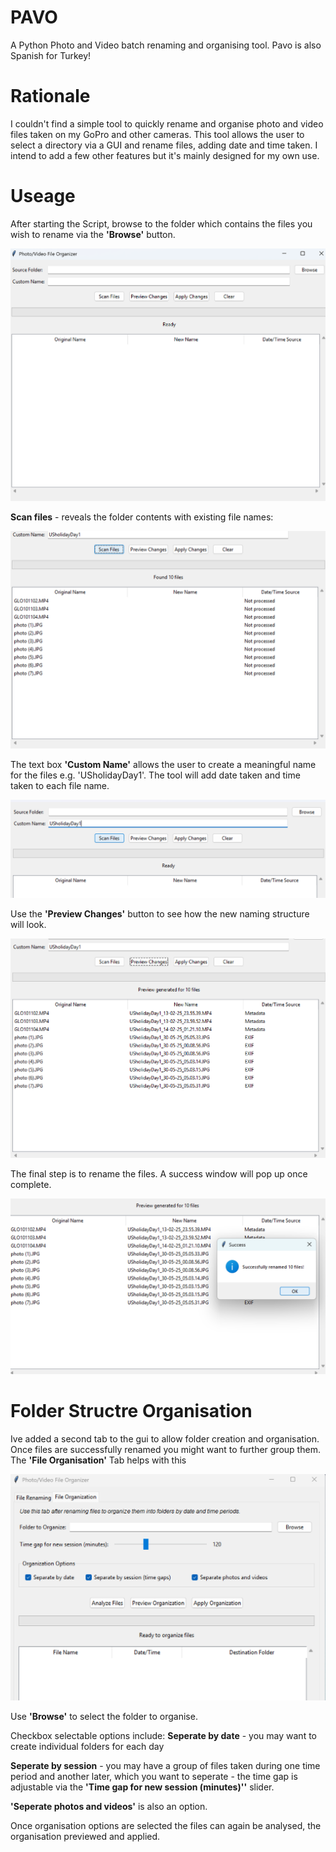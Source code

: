 # PAVO

A Python Photo and Video batch renaming and organising tool. Pavo is also Spanish for Turkey!

# Rationale
I couldn't find a simple tool to quickly rename and organise photo and video files taken on my GoPro and other cameras.
This tool allows the user to select a directory via a GUI and rename files, adding date and time taken. I intend to add a few other features but it's mainly designed for my own use.

# Useage

After starting the Script, browse to the folder which contains the files you wish to rename via the **'Browse'** button.

![Main Window](Images/MainWindow.png)

**Scan files** - reveals the folder contents with existing file names:

![Scan Files](Images/ScanFiles.png)

The text box **'Custom Name'** allows the user to create a meaningful name for the files e.g. 'USholidayDay1'.
The tool will add date taken and time taken to each file name.

![Custom Name](Images/CustomName.png)

Use the **'Preview Changes'** button to see how the new naming structure will look.

![Preview Changes](Images/PreviewChanges.png)

The final step is to rename the files. A success window will pop up once complete.

![Success!](Images/Success.png "Success!")

# Folder Structre Organisation
Ive added a second tab to the gui to allow folder creation and organisation. Once files are successfully renamed you might want to further group them. The **'File Organisation'** Tab helps with this

![Folder Organisation](Images/FloderOrganisation.png)

Use **'Browse'** to select the folder to organise. 

Checkbox selectable options include:
**Seperate by date** - you may want to create individual folders for each day

**Seperate by session** - you may have a group of files taken during one time period and another later, which you want to seperate - the time gap is adjustable via the **'Time gap for new session (minutes)''** slider.

**'Seperate photos and videos'** is also an option.

Once organisation options are selected the files can again be analysed, the organisation previewed and applied.